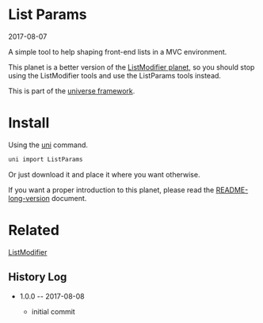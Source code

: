List Params
================
2017-08-07


A simple tool to help shaping front-end lists in a MVC environment.

This planet is a better version of the [ListModifier planet](https://github.com/lingtalfi/ListModifier), so
you should stop using the ListModifier tools and use the ListParams tools instead.


This is part of the [universe framework](https://github.com/karayabin/universe-snapshot).


Install
==========
Using the [uni](https://github.com/lingtalfi/universe-naive-importer) command.
```bash
uni import ListParams
```

Or just download it and place it where you want otherwise.



If you want a proper introduction to this planet, please read the [README-long-version](https://github.com/lingtalfi/ListParams/blob/master/doc/README-long-version.md) document.








Related
============
[ListModifier](https://github.com/lingtalfi/ListModifier)




History Log
------------------
    
- 1.0.0 -- 2017-08-08

    - initial commit 
